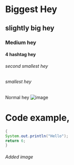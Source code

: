 # Biggest Hey
## slightly big hey
### Medium hey
#### 4 hashtag hey
###### second smallest hey
###### smallest hey
Normal hey
![image](https://github.com/ABNaseer/skills-communicate-using-markdown/assets/124576554/f5ea317e-2f55-4710-8a64-0d9b56460de7)


# Code example,
``` Java
{
System.out.println("Hello");
return 6;
}
```
###### Added image

